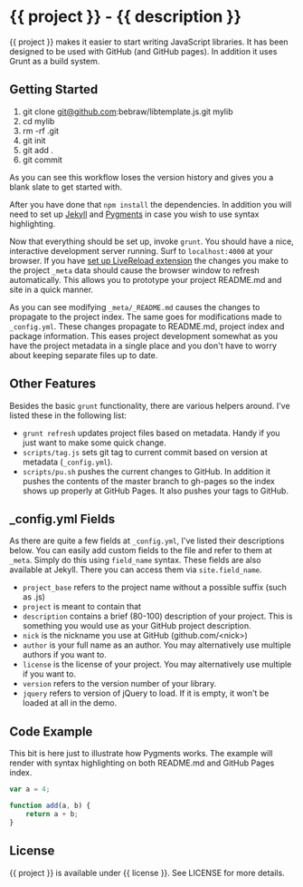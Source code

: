 # {{ project }} - {{ description }}

{{ project }} makes it easier to start writing JavaScript libraries. It has been
designed to be used with GitHub (and GitHub pages). In addition it uses Grunt
as a build system.

## Getting Started

1. git clone git@github.com:bebraw/libtemplate.js.git mylib
2. cd mylib
3. rm -rf .git
4. git init
5. git add .
6. git commit

As you can see this workflow loses the version history and gives you a blank
slate to get started with.

After you have done that `npm install` the dependencies. In addition you will
need to set up [Jekyll](https://github.com/mojombo/jekyll) and
[Pygments](http://pygments.org/) in case you wish to use syntax highlighting.

Now that everything should be set up, invoke `grunt`. You should have a nice,
interactive development server running. Surf to `localhost:4000` at your browser.
If you have [set up LiveReload 
extension](http://feedback.livereload.com/knowledgebase/articles/86242-how-do-i-install-and-use-the-browser-extensions-)
the changes you make to the project `_meta` data should cause the browser
window to refresh automatically. This allows you to prototype your project
README.md and site in a quick manner.

As you can see modifying `_meta/_README.md` causes the changes to propagate to
the project index. The same goes for modifications made to `_config.yml`. These
changes propagate to README.md, project index and package information. This
eases project development somewhat as you have the project metadata in a single
place and you don't have to worry about keeping separate files up to date.

## Other Features

Besides the basic `grunt` functionality, there are various helpers around. I've
listed these in the following list:

* `grunt refresh` updates project files based on metadata. Handy if you just
want to make some quick change.
* `scripts/tag.js` sets git tag to current commit based on version at metadata
(`_config.yml`).
* `scripts/pu.sh` pushes the current changes to GitHub. In addition it pushes
the contents of the master branch to gh-pages so the index shows up properly at
GitHub Pages. It also pushes your tags to GitHub.

## \_config.yml Fields

As there are quite a few fields at `_config.yml`, I've listed their
descriptions below. You can easily add custom fields to the file and refer to
them at `_meta`. Simply do this using `field_name` syntax. These fields
are also available at Jekyll. There you can access them via `site.field_name`.

* `project_base` refers to the project name without a possible suffix (such as .js)
* `project` is meant to contain that
* `description` contains a brief (80-100) description of your project. This is
something you would use as your GitHub project description.
* `nick` is the nickname you use at GitHub (github.com/&lt;nick&gt;)
* `author` is your full name as an author. You may alternatively use multiple
authors if you want to.
* `license` is the license of your project. You may alternatively use multiple
if you want to.
* `version` refers to the version number of your library.
* `jquery` refers to version of jQuery to load. If it is empty, it won't
be loaded at all in the demo.

## Code Example

This bit is here just to illustrate how Pygments works. The example will render
with syntax highlighting on both README.md and GitHub Pages index.

``` js
var a = 4;

function add(a, b) {
    return a + b;
}
```

## License

{{ project }} is available under {{ license }}. See LICENSE for more details.
